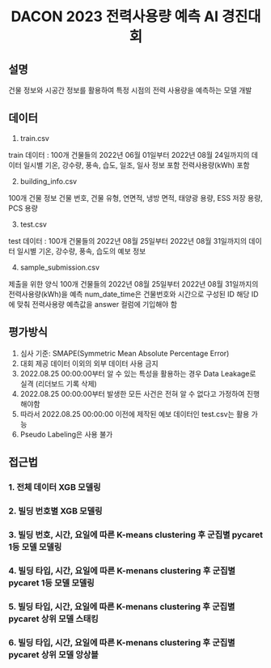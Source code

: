 <div align=center>
  <h1>
  <h1>DACON 2023 전력사용량 예측 AI 경진대회
</div>


## 설명
건물 정보와 시공간 정보를 활용하여 특정 시점의 전력 사용량을 예측하는 모델 개발

## 데이터
1. train.csv

train 데이터 : 100개 건물들의 2022년 06월 01일부터 2022년 08월 24일까지의 데이터
일시별 기온, 강수량, 풍속, 습도, 일조, 일사 정보 포함
전력사용량(kWh) 포함

2. building_info.csv

100개 건물 정보
건물 번호, 건물 유형, 연면적, 냉방 면적, 태양광 용량, ESS 저장 용량, PCS 용량

3. test.csv

test 데이터 : 100개 건물들의 2022년 08월 25일부터 2022년 08월 31일까지의 데이터
일시별 기온, 강수량, 풍속, 습도의 예보 정보

4. sample_submission.csv

제출을 위한 양식
100개 건물들의 2022년 08월 25일부터 2022년 08월 31일까지의 전력사용량(kWh)을 예측
num_date_time은 건물번호와 시간으로 구성된 ID
해당 ID에 맞춰 전력사용량 예측값을 answer 컬럼에 기입해야 함

## 평가방식
1. 심사 기준: SMAPE(Symmetric Mean Absolute Percentage Error)
2. 대회 제공 데이터 이외의 외부 데이터 사용 금지
3. 2022.08.25 00:00:00부터 알 수 있는 특성을 활용하는 경우 Data Leakage로 실격 (리더보드 기록 삭제)
4. 2022.08.25 00:00:00부터 발생한 모든 사건은 전혀 알 수 없다고 가정하여 진행해야함
5. 따라서 2022.08.25 00:00:00 이전에 제작된 예보 데이터인 test.csv는 활용 가능
6. Pseudo Labeling은 사용 불가

## 접근법
<h3> 1. 전체 데이터 XGB 모델링</h3>
<h3> 2. 빌딩 번호별 XGB 모델링</h3>
<h3> 3. 빌딩 번호, 시간, 요일에 따른 K-means clustering 후 군집별 pycaret 1등 모델 모델링</h3>
<h3> 4. 빌딩 타입, 시간, 요일에 따른 K-menans clustering 후 군집별 pycaret 1등 모델 모델링</h3>
<h3> 5. 빌딩 타입, 시간, 요일에 따른 K-menans clustering 후 군집별 pycaret 상위 모델 스태킹</h3>
<h3> 6. 빌딩 타입, 시간, 요일에 따른 K-menans clustering 후 군집별 pycaret 상위 모델 앙상블</h3>
